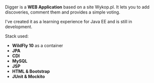 Digger is a **WEB Application** based on a site Wykop.pl. It lets you to add discoveries, comment them and provides a simple voting.

I've created it as a learning experience for Java EE and is still in development.

Stack used:
* **WildFly 10** as a container 
* **JPA** 
* **CDI**
* **MySQL**
* **JSP**
* **HTML & Bootstrap**
* **JUnit & Mockito**
